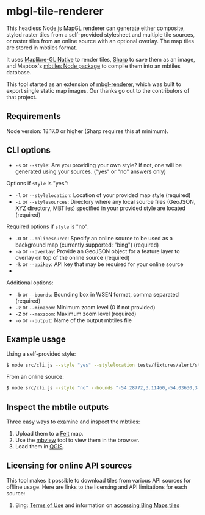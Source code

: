 # mbgl-tile-renderer

This headless Node.js MapGL renderer can generate either composite, styled raster tiles from a self-provided stylesheet and multiple tile sources, or raster tiles from an online source with an optional overlay. The map tiles are stored in mbtiles format.

It uses [Maplibre-GL Native](https://www.npmjs.com/package/@maplibre/maplibre-gl-native) to render tiles, [Sharp](https://www.npmjs.com/package/sharp) to save them as an image, and Mapbox's [mbtiles Node package](https://www.npmjs.com/package/@mapbox/mbtiles) to compile them into an mbtiles database.

This tool started as an extension of [mbgl-renderer](https://github.com/consbio/mbgl-renderer), which was built to export single static map images. Our thanks go out to the contributors of that project.

## Requirements

Node version: 18.17.0 or higher (Sharp requires this at minimum).

## CLI options

* `-s` or `--style`: Are you providing your own style? If not, one will be generated using your sources. ("yes" or "no" answers only)

Options if `style` is "yes":

*  `-l` or `--stylelocation`: Location of your provided map style (required) 
*  `-i` or `--stylesources`: Directory where any local source files (GeoJSON, XYZ directory, MBTiles) specified in your provided style are located (required)

Required options if `style` is "no":
*  `-O` or `--onlinesource`: Specify an online source to be used as a background map (currently supported: "bing") (required)
*  `-a` or `--overlay`: Provide an GeoJSON object for a feature layer to overlay on top of the online source (required)
*  `-k` or `--apikey`: API key that may be required for your online source
*  
Additional options:
*  `-b` or `--bounds`: Bounding box in WSEN format, comma separated (required)
*  `-z` or `--minzoom`: Minimum zoom level (0 if not provided)
*  `-Z` or `--maxzoom`: Maximum zoom level (required)
*  `-o` or `--output`: Name of the output mbtiles file

## Example usage

Using a self-provided style:

```bash
$ node src/cli.js --style "yes" --stylelocation tests/fixtures/alert/style-with-geojson.json --bounds "-54.28772,3.11460,-54.03630,3.35025" -Z 13 --stylesources tests/fixtures/alert/sources
```

From an online source:

```bash
$ node src/cli.js --style "no" --bounds "-54.28772,3.11460,-54.03630,3.35025" -Z 13 --remotesource "bing" --apikey YOUR_API_KEY_HERE
```

## Inspect the mbtile outputs

Three easy ways to examine and inspect the mbtiles:

1. Upload them to a [Felt](https://felt.com) map.
2. Use the [mbview](https://github.com/mapbox/mbview) tool to view them in the browser.
3. Load them in [QGIS](https://qgis.org).

## Licensing for online API sources

This tool makes it possible to download tiles from various API sources for offline usage. Here are links to the licensing and API limitations for each source:

1. Bing: [Terms of Use](https://www.microsoft.com/en-us/maps/bing-maps/product) and information on [accessing Bing Maps tiles](https://learn.microsoft.com/en-us/bingmaps/rest-services/directly-accessing-the-bing-maps-tiles)
